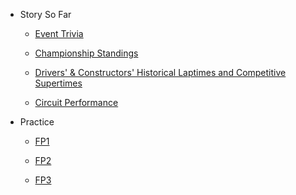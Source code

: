 * Story So Far

	* [Event Trivia](preview/story_so_far_trivia.md)

	* [Championship Standings](preview/story_so_far_standings.md)

	* [Drivers' & Constructors'  Historical Laptimes and Competitive Supertimes](preview/story_so_far_laptimes.md)

	* [Circuit Performance](preview/story_so_far_circuit_performance.md)

* Practice

	* [FP1](practice/practice_report_p1.md)

	* [FP2](practice/practice_report_p2.md)

	* [FP3](practice/practice_report_p3.md)